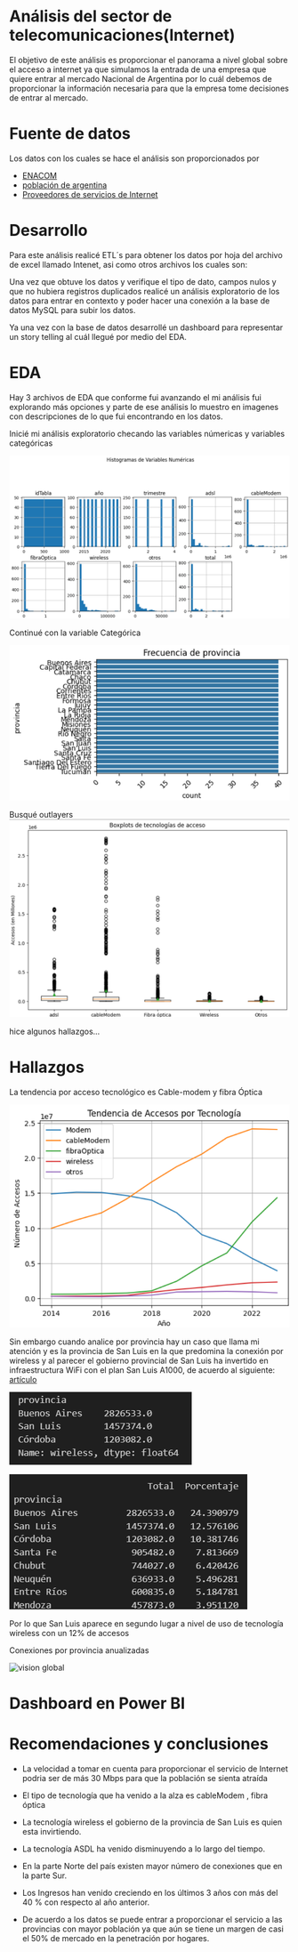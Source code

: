 # Análisis del sector de telecomunicaciones(Internet)

El objetivo de este análisis es proporcionar el panorama a nivel global sobre el acceso a internet ya que simulamos la entrada de una empresa que quiere entrar al mercado Nacional de Argentina por lo cuál debemos de proporcionar la información necesaria para que la empresa tome decisiones de entrar al mercado.

# Fuente de datos
Los datos con los cuales se hace el análisis son proporcionados por 
- [ENACOM](https://indicadores.enacom.gob.ar/datos-abiertos) 
- [población de argentina](https://populationtoday.com/ar-argentina/)
- [Proveedores de servicios de Internet](dhttps://www.argentina.gob.ar/sites/default/files/isp_por_provincias_2.pdf)


# Desarrollo 
Para este análisis realicé ETL´s para obtener los datos por hoja del archivo de excel llamado Intenet, asi como otros archivos los cuales son:

Una vez que obtuve los datos y verifique el tipo de dato, campos nulos y que no hubiera registros duplicados realicé un análisis exploratorio de los datos para entrar en contexto y poder hacer una conexión a la base de datos MySQL para subir los datos.

Ya una vez con la base de datos desarrollé un dashboard para representar un story telling al cuál llegué por medio del EDA.

# EDA
Hay 3 archivos de EDA que conforme fui avanzando el mi análisis fui explorando más opciones y parte de ese análisis lo muestro en imagenes con descripciones de lo que fui encontrando en los datos.

Inicié mi análisis exploratorio checando las variables númericas y variables categóricas

![variables númericas](imagenes/variables_numericas.png)

Continué con la variable Categórica

![variable categórica](imagenes/variables%20categoricas.png)

Busqué outlayers
![outlayers](imagenes/outlayers.png)

hice algunos hallazgos...
# Hallazgos
La tendencia por acceso tecnológico es Cable-modem y fibra Óptica 

![tendencia por tecnología](imagenes/tendencia_de_accesos_por_tecnologia.png)

Sin embargo cuando analice por provincia hay un caso que llama mi atención y es la provincia de San Luis en la que predomina la conexión por wireless y al parecer el gobierno provincial de San Luis ha invertido en infraestructura WiFi con el plan San Luis A1000, de acuerdo 
al siguiente: [artículo](https://agenciasanluis.com/2022/08/31/815248-san-luis-es-la-provincia-mas-digital-del-pais/)

![Caso San Luis](imagenes/hallazgo_san_Luis.png)

![porcentaje San Luis](imagenes/hallazgo_san_luis_porcentaje.png)

Por lo que San Luis aparece en segundo lugar a nivel de uso de tecnología wireless con un 12% de accesos

Conexiones por provincia anualizadas

![vision global](imagenes/conexiones_por%20años.png)

# Dashboard en Power BI




# Recomendaciones y conclusiones

- La velocidad a tomar en cuenta para proporcionar el servicio de Internet podria ser de más 30 Mbps para que la población se sienta atraída 

- El tipo de tecnología que ha venido a la alza es cableModem , fibra óptica 

- La tecnología wireless el gobierno de la provincia de San Luis es quien esta invirtiendo.

- La tecnología ASDL ha venido disminuyendo a lo largo del tiempo.

- En la parte Norte del país existen mayor número de conexiones que en la parte Sur.

- Los Ingresos han venido creciendo en los últimos 3 años con más del 40 % con respecto al año anterior.

- De acuerdo a los datos se puede entrar a proporcionar el servicio a las provincias con mayor población ya que aún se tiene un margen de casi el 50% de mercado en la penetración por hogares.








